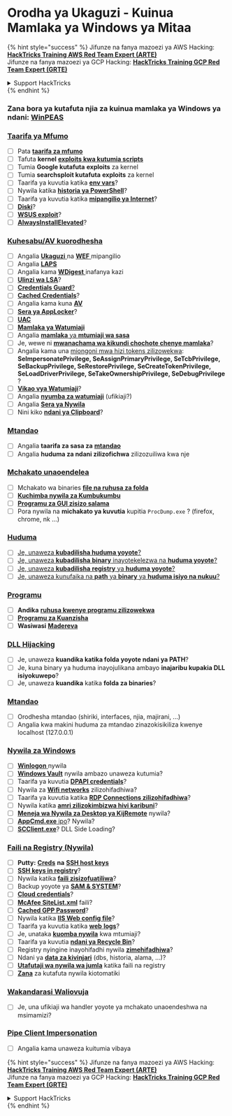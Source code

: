 # Orodha ya Ukaguzi - Kuinua Mamlaka ya Windows ya Mitaa

{% hint style="success" %}
Jifunze na fanya mazoezi ya AWS Hacking:<img src="/.gitbook/assets/arte.png" alt="" data-size="line">[**HackTricks Training AWS Red Team Expert (ARTE)**](https://training.hacktricks.xyz/courses/arte)<img src="/.gitbook/assets/arte.png" alt="" data-size="line">\
Jifunze na fanya mazoezi ya GCP Hacking: <img src="/.gitbook/assets/grte.png" alt="" data-size="line">[**HackTricks Training GCP Red Team Expert (GRTE)**<img src="/.gitbook/assets/grte.png" alt="" data-size="line">](https://training.hacktricks.xyz/courses/grte)

<details>

<summary>Support HackTricks</summary>

* Angalia [**mpango wa usajili**](https://github.com/sponsors/carlospolop)!
* **Jiunge na** 💬 [**kikundi cha Discord**](https://discord.gg/hRep4RUj7f) au [**kikundi cha telegram**](https://t.me/peass) au **tufuatilie** kwenye **Twitter** 🐦 [**@hacktricks\_live**](https://twitter.com/hacktricks\_live)**.**
* **Shiriki mbinu za udukuzi kwa kuwasilisha PRs kwa** [**HackTricks**](https://github.com/carlospolop/hacktricks) na [**HackTricks Cloud**](https://github.com/carlospolop/hacktricks-cloud) github repos.

</details>
{% endhint %}

### **Zana bora ya kutafuta njia za kuinua mamlaka ya Windows ya ndani:** [**WinPEAS**](https://github.com/carlospolop/privilege-escalation-awesome-scripts-suite/tree/master/winPEAS)

### [Taarifa ya Mfumo](windows-local-privilege-escalation/#system-info)

* [ ] Pata [**taarifa za mfumo**](windows-local-privilege-escalation/#system-info)
* [ ] Tafuta **kernel** [**exploits kwa kutumia scripts**](windows-local-privilege-escalation/#version-exploits)
* [ ] Tumia **Google kutafuta** **exploits** za kernel
* [ ] Tumia **searchsploit kutafuta** **exploits** za kernel
* [ ] Taarifa ya kuvutia katika [**env vars**](windows-local-privilege-escalation/#environment)?
* [ ] Nywila katika [**historia ya PowerShell**](windows-local-privilege-escalation/#powershell-history)?
* [ ] Taarifa ya kuvutia katika [**mipangilio ya Internet**](windows-local-privilege-escalation/#internet-settings)?
* [ ] [**Diski**](windows-local-privilege-escalation/#drives)?
* [ ] [**WSUS exploit**](windows-local-privilege-escalation/#wsus)?
* [ ] [**AlwaysInstallElevated**](windows-local-privilege-escalation/#alwaysinstallelevated)?

### [Kuhesabu/AV kuorodhesha](windows-local-privilege-escalation/#enumeration)

* [ ] Angalia [**Ukaguzi** ](windows-local-privilege-escalation/#audit-settings)na [**WEF** ](windows-local-privilege-escalation/#wef)mipangilio
* [ ] Angalia [**LAPS**](windows-local-privilege-escalation/#laps)
* [ ] Angalia kama [**WDigest** ](windows-local-privilege-escalation/#wdigest)inafanya kazi
* [ ] [**Ulinzi wa LSA**](windows-local-privilege-escalation/#lsa-protection)?
* [ ] [**Credentials Guard**](windows-local-privilege-escalation/#credentials-guard)[?](windows-local-privilege-escalation/#cached-credentials)
* [ ] [**Cached Credentials**](windows-local-privilege-escalation/#cached-credentials)?
* [ ] Angalia kama kuna [**AV**](https://github.com/carlospolop/hacktricks/blob/master/windows-hardening/windows-av-bypass/README.md)
* [ ] [**Sera ya AppLocker**](https://github.com/carlospolop/hacktricks/blob/master/windows-hardening/authentication-credentials-uac-and-efs/README.md#applocker-policy)?
* [ ] [**UAC**](https://github.com/carlospolop/hacktricks/blob/master/windows-hardening/authentication-credentials-uac-and-efs/uac-user-account-control/README.md)
* [ ] [**Mamlaka ya Watumiaji**](windows-local-privilege-escalation/#users-and-groups)
* [ ] Angalia [**mamlaka** ya **mtumiaji wa sasa**](windows-local-privilege-escalation/#users-and-groups)
* [ ] Je, wewe ni [**mwanachama wa kikundi chochote chenye mamlaka**](windows-local-privilege-escalation/#privileged-groups)?
* [ ] Angalia kama una [miongoni mwa hizi tokens zilizowekwa](windows-local-privilege-escalation/#token-manipulation): **SeImpersonatePrivilege, SeAssignPrimaryPrivilege, SeTcbPrivilege, SeBackupPrivilege, SeRestorePrivilege, SeCreateTokenPrivilege, SeLoadDriverPrivilege, SeTakeOwnershipPrivilege, SeDebugPrivilege** ?
* [ ] [**Vikao vya Watumiaji**](windows-local-privilege-escalation/#logged-users-sessions)?
* [ ] Angalia [**nyumba za watumiaji**](windows-local-privilege-escalation/#home-folders) (ufikiaji?)
* [ ] Angalia [**Sera ya Nywila**](windows-local-privilege-escalation/#password-policy)
* [ ] Nini kiko [**ndani ya Clipboard**](windows-local-privilege-escalation/#get-the-content-of-the-clipboard)?

### [Mtandao](windows-local-privilege-escalation/#network)

* [ ] Angalia **taarifa za sasa za** [**mtandao**](windows-local-privilege-escalation/#network)
* [ ] Angalia **huduma za ndani zilizofichwa** zilizozuiliwa kwa nje

### [Mchakato unaoendelea](windows-local-privilege-escalation/#running-processes)

* [ ] Mchakato wa binaries [**file na ruhusa za folda**](windows-local-privilege-escalation/#file-and-folder-permissions)
* [ ] [**Kuchimba nywila za Kumbukumbu**](windows-local-privilege-escalation/#memory-password-mining)
* [ ] [**Programu za GUI zisizo salama**](windows-local-privilege-escalation/#insecure-gui-apps)
* [ ] Pora nywila na **michakato ya kuvutia** kupitia `ProcDump.exe` ? (firefox, chrome, nk ...)

### [Huduma](windows-local-privilege-escalation/#services)

* [ ] [Je, unaweza **kubadilisha huduma yoyote**?](windows-local-privilege-escalation/#permissions)
* [ ] [Je, unaweza **kubadilisha** **binary** inayotekelezwa na **huduma yoyote**?](windows-local-privilege-escalation/#modify-service-binary-path)
* [ ] [Je, unaweza **kubadilisha** **registry** ya **huduma yoyote**?](windows-local-privilege-escalation/#services-registry-modify-permissions)
* [ ] [Je, unaweza kunufaika na **path** ya **binary** ya **huduma isiyo na nukuu**?](windows-local-privilege-escalation/#unquoted-service-paths)

### [**Programu**](windows-local-privilege-escalation/#applications)

* [ ] **Andika** [**ruhusa kwenye programu zilizowekwa**](windows-local-privilege-escalation/#write-permissions)
* [ ] [**Programu za Kuanzisha**](windows-local-privilege-escalation/#run-at-startup)
* [ ] **Wasiwasi** [**Madereva**](windows-local-privilege-escalation/#drivers)

### [DLL Hijacking](windows-local-privilege-escalation/#path-dll-hijacking)

* [ ] Je, unaweza **kuandika katika folda yoyote ndani ya PATH**?
* [ ] Je, kuna binary ya huduma inayojulikana ambayo **inajaribu kupakia DLL isiyokuwepo**?
* [ ] Je, unaweza **kuandika** katika **folda za binaries**?

### [Mtandao](windows-local-privilege-escalation/#network)

* [ ] Orodhesha mtandao (shiriki, interfaces, njia, majirani, ...)
* [ ] Angalia kwa makini huduma za mtandao zinazokisikiliza kwenye localhost (127.0.0.1)

### [Nywila za Windows](windows-local-privilege-escalation/#windows-credentials)

* [ ] [**Winlogon** ](windows-local-privilege-escalation/#winlogon-credentials)nywila
* [ ] [**Windows Vault**](windows-local-privilege-escalation/#credentials-manager-windows-vault) nywila ambazo unaweza kutumia?
* [ ] Taarifa ya kuvutia [**DPAPI credentials**](windows-local-privilege-escalation/#dpapi)?
* [ ] Nywila za [**Wifi networks**](windows-local-privilege-escalation/#wifi) zilizohifadhiwa?
* [ ] Taarifa ya kuvutia katika [**RDP Connections zilizohifadhiwa**](windows-local-privilege-escalation/#saved-rdp-connections)?
* [ ] Nywila katika [**amri zilizokimbizwa hivi karibuni**](windows-local-privilege-escalation/#recently-run-commands)?
* [ ] [**Meneja wa Nywila za Desktop ya KijRemote**](windows-local-privilege-escalation/#remote-desktop-credential-manager) nywila?
* [ ] [**AppCmd.exe** ipo](windows-local-privilege-escalation/#appcmd-exe)? Nywila?
* [ ] [**SCClient.exe**](windows-local-privilege-escalation/#scclient-sccm)? DLL Side Loading?

### [Faili na Registry (Nywila)](windows-local-privilege-escalation/#files-and-registry-credentials)

* [ ] **Putty:** [**Creds**](windows-local-privilege-escalation/#putty-creds) **na** [**SSH host keys**](windows-local-privilege-escalation/#putty-ssh-host-keys)
* [ ] [**SSH keys in registry**](windows-local-privilege-escalation/#ssh-keys-in-registry)?
* [ ] Nywila katika [**faili zisizofuatiliwa**](windows-local-privilege-escalation/#unattended-files)?
* [ ] Backup yoyote ya [**SAM & SYSTEM**](windows-local-privilege-escalation/#sam-and-system-backups)?
* [ ] [**Cloud credentials**](windows-local-privilege-escalation/#cloud-credentials)?
* [ ] [**McAfee SiteList.xml**](windows-local-privilege-escalation/#mcafee-sitelist.xml) faili?
* [ ] [**Cached GPP Password**](windows-local-privilege-escalation/#cached-gpp-pasword)?
* [ ] Nywila katika [**IIS Web config file**](windows-local-privilege-escalation/#iis-web-config)?
* [ ] Taarifa ya kuvutia katika [**web** **logs**](windows-local-privilege-escalation/#logs)?
* [ ] Je, unataka [**kuomba nywila**](windows-local-privilege-escalation/#ask-for-credentials) kwa mtumiaji?
* [ ] Taarifa ya kuvutia [**ndani ya Recycle Bin**](windows-local-privilege-escalation/#credentials-in-the-recyclebin)?
* [ ] Registry nyingine inayohifadhi nywila [**zimehifadhiwa**](windows-local-privilege-escalation/#inside-the-registry)?
* [ ] Ndani ya [**data za kivinjari**](windows-local-privilege-escalation/#browsers-history) (dbs, historia, alama, ...)?
* [ ] [**Utafutaji wa nywila wa jumla**](windows-local-privilege-escalation/#generic-password-search-in-files-and-registry) katika faili na registry
* [ ] [**Zana**](windows-local-privilege-escalation/#tools-that-search-for-passwords) za kutafuta nywila kiotomatiki

### [Wakandarasi Waliovuja](windows-local-privilege-escalation/#leaked-handlers)

* [ ] Je, una ufikiaji wa handler yoyote ya mchakato unaoendeshwa na msimamizi?

### [Pipe Client Impersonation](windows-local-privilege-escalation/#named-pipe-client-impersonation)

* [ ] Angalia kama unaweza kuitumia vibaya

{% hint style="success" %}
Jifunze na fanya mazoezi ya AWS Hacking:<img src="/.gitbook/assets/arte.png" alt="" data-size="line">[**HackTricks Training AWS Red Team Expert (ARTE)**](https://training.hacktricks.xyz/courses/arte)<img src="/.gitbook/assets/arte.png" alt="" data-size="line">\
Jifunze na fanya mazoezi ya GCP Hacking: <img src="/.gitbook/assets/grte.png" alt="" data-size="line">[**HackTricks Training GCP Red Team Expert (GRTE)**<img src="/.gitbook/assets/grte.png" alt="" data-size="line">](https://training.hacktricks.xyz/courses/grte)

<details>

<summary>Support HackTricks</summary>

* Angalia [**mpango wa usajili**](https://github.com/sponsors/carlospolop)!
* **Jiunge na** 💬 [**kikundi cha Discord**](https://discord.gg/hRep4RUj7f) au [**kikundi cha telegram**](https://t.me/peass) au **tufuatilie** kwenye **Twitter** 🐦 [**@hacktricks\_live**](https://twitter.com/hacktricks\_live)**.**
* **Shiriki mbinu za udukuzi kwa kuwasilisha PRs kwa** [**HackTricks**](https://github.com/carlospolop/hacktricks) na [**HackTricks Cloud**](https://github.com/carlospolop/hacktricks-cloud) github repos.

</details>
{% endhint %}
